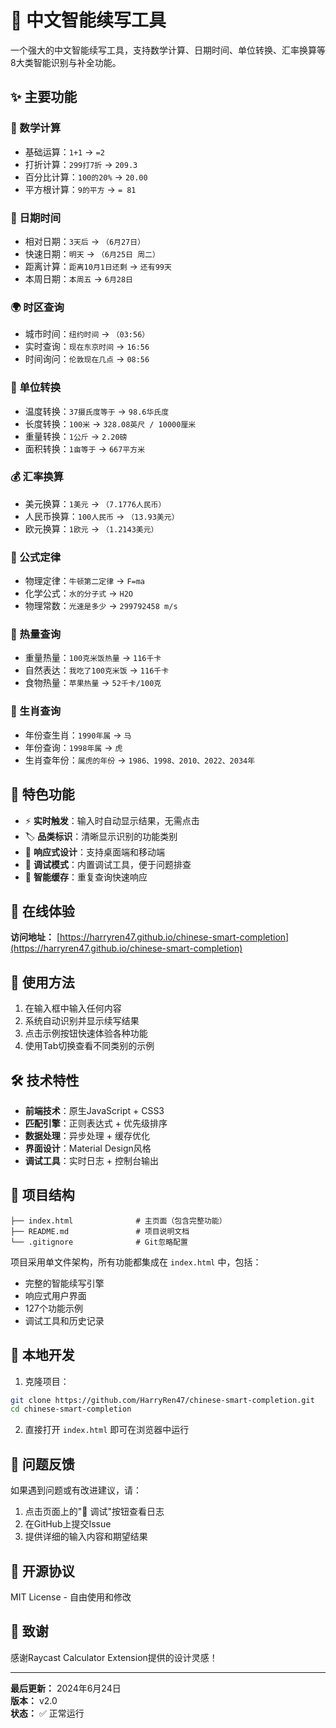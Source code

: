 # 🧠 中文智能续写工具

一个强大的中文智能续写工具，支持数学计算、日期时间、单位转换、汇率换算等8大类智能识别与补全功能。

## ✨ 主要功能

### 🔢 数学计算
- 基础运算：`1+1` → `=2`
- 打折计算：`299打7折` → `209.3`
- 百分比计算：`100的20%` → `20.00`
- 平方根计算：`9的平方` → `= 81`

### 📅 日期时间
- 相对日期：`3天后` → `（6月27日）`
- 快速日期：`明天` → `（6月25日 周二）`
- 距离计算：`距离10月1日还剩` → `还有99天`
- 本周日期：`本周五` → `6月28日`

### 🌍 时区查询
- 城市时间：`纽约时间` → `（03:56）`
- 实时查询：`现在东京时间` → `16:56`
- 时间询问：`伦敦现在几点` → `08:56`

### 🔄 单位转换
- 温度转换：`37摄氏度等于` → `98.6华氏度`
- 长度转换：`100米` → `328.08英尺 / 10000厘米`
- 重量转换：`1公斤` → `2.20磅`
- 面积转换：`1亩等于` → `667平方米`

### 💰 汇率换算
- 美元换算：`1美元` → `（7.1776人民币）`
- 人民币换算：`100人民币` → `（13.93美元）`
- 欧元换算：`1欧元` → `（1.2143美元）`

### 📐 公式定律
- 物理定律：`牛顿第二定律` → `F=ma`
- 化学公式：`水的分子式` → `H2O`
- 物理常数：`光速是多少` → `299792458 m/s`

### 🍎 热量查询
- 重量热量：`100克米饭热量` → `116千卡`
- 自然表达：`我吃了100克米饭` → `116千卡`
- 食物热量：`苹果热量` → `52千卡/100克`

### 🐲 生肖查询
- 年份查生肖：`1990年属` → `马`
- 年份查询：`1998年属` → `虎`
- 生肖查年份：`属虎的年份` → `1986、1998、2010、2022、2034年`

## 🎯 特色功能

- ⚡ **实时触发**：输入时自动显示结果，无需点击
- 🏷️ **品类标识**：清晰显示识别的功能类别
- 📱 **响应式设计**：支持桌面端和移动端
- 🐛 **调试模式**：内置调试工具，便于问题排查
- 💾 **智能缓存**：重复查询快速响应

## 🚀 在线体验

**访问地址：** [https://harryren47.github.io/chinese-smart-completion](https://harryren47.github.io/chinese-smart-completion)

## 📖 使用方法

1. 在输入框中输入任何内容
2. 系统自动识别并显示续写结果
3. 点击示例按钮快速体验各种功能
4. 使用Tab切换查看不同类别的示例

## 🛠️ 技术特性

- **前端技术**：原生JavaScript + CSS3
- **匹配引擎**：正则表达式 + 优先级排序
- **数据处理**：异步处理 + 缓存优化
- **界面设计**：Material Design风格
- **调试工具**：实时日志 + 控制台输出

## 📁 项目结构

```
├── index.html              # 主页面（包含完整功能）
├── README.md               # 项目说明文档
└── .gitignore              # Git忽略配置
```

项目采用单文件架构，所有功能都集成在 `index.html` 中，包括：
- 完整的智能续写引擎
- 响应式用户界面
- 127个功能示例
- 调试工具和历史记录

## 🔧 本地开发

1. 克隆项目：
```bash
git clone https://github.com/HarryRen47/chinese-smart-completion.git
cd chinese-smart-completion
```

2. 直接打开 `index.html` 即可在浏览器中运行

## 🐛 问题反馈

如果遇到问题或有改进建议，请：
1. 点击页面上的"🐛 调试"按钮查看日志
2. 在GitHub上提交Issue
3. 提供详细的输入内容和期望结果

## 📄 开源协议

MIT License - 自由使用和修改

## 🙏 致谢

感谢Raycast Calculator Extension提供的设计灵感！

---

**最后更新：** 2024年6月24日  
**版本：** v2.0  
**状态：** ✅ 正常运行 